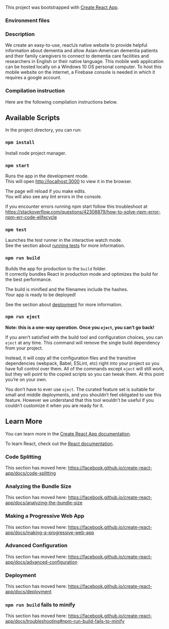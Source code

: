 This project was bootstrapped with [Create React App](https://github.com/facebook/create-react-app).

### Environment files


### Description
We create an easy-to-use, reactJs native website to provide helpful information about dementia and allow Asian-American dementia patients and their family caregivers to connect to dementia care facilities and researchers in English or their native language. This mobile web application can be hosted locally on a Windows 10 OS personal computer. To host this mobile website on the internet, a Firebase console is needed in which it requires a google account. 

### Compilation instruction
Here are the following compilation instructions below.

## Available Scripts

In the project directory, you can run:

### `npm install`

Install node project manager.

### `npm start`

Runs the app in the development mode.<br />
This will open [http://localhost:3000](http://localhost:3000) to view it in the browser.

The page will reload if you make edits.<br />
You will also see any lint errors in the console.

if you encounter errors running npm start follow this troubleshoot at 
https://stackoverflow.com/questions/42308879/how-to-solve-npm-error-npm-err-code-elifecycle

### `npm test`

Launches the test runner in the interactive watch mode.<br />
See the section about [running tests](https://facebook.github.io/create-react-app/docs/running-tests) for more information.

### `npm run build`

Builds the app for production to the `build` folder.<br />
It correctly bundles React in production mode and optimizes the build for the best performance.

The build is minified and the filenames include the hashes.<br />
Your app is ready to be deployed!

See the section about [deployment](https://facebook.github.io/create-react-app/docs/deployment) for more information.

### `npm run eject`

**Note: this is a one-way operation. Once you `eject`, you can’t go back!**

If you aren’t satisfied with the build tool and configuration choices, you can `eject` at any time. This command will remove the single build dependency from your project.

Instead, it will copy all the configuration files and the transitive dependencies (webpack, Babel, ESLint, etc) right into your project so you have full control over them. All of the commands except `eject` will still work, but they will point to the copied scripts so you can tweak them. At this point you’re on your own.

You don’t have to ever use `eject`. The curated feature set is suitable for small and middle deployments, and you shouldn’t feel obligated to use this feature. However we understand that this tool wouldn’t be useful if you couldn’t customize it when you are ready for it.

## Learn More

You can learn more in the [Create React App documentation](https://facebook.github.io/create-react-app/docs/getting-started).

To learn React, check out the [React documentation](https://reactjs.org/).

### Code Splitting

This section has moved here: https://facebook.github.io/create-react-app/docs/code-splitting

### Analyzing the Bundle Size

This section has moved here: https://facebook.github.io/create-react-app/docs/analyzing-the-bundle-size

### Making a Progressive Web App

This section has moved here: https://facebook.github.io/create-react-app/docs/making-a-progressive-web-app

### Advanced Configuration

This section has moved here: https://facebook.github.io/create-react-app/docs/advanced-configuration

### Deployment

This section has moved here: https://facebook.github.io/create-react-app/docs/deployment

### `npm run build` fails to minify

This section has moved here: https://facebook.github.io/create-react-app/docs/troubleshooting#npm-run-build-fails-to-minify
